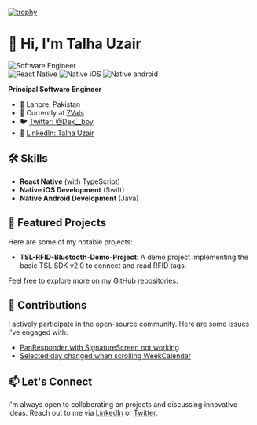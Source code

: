 [![trophy](https://github-profile-trophy.vercel.app/?username=talhauzair-28)](https://github.com/ryo-ma/github-profile-trophy)




# 👋 Hi, I'm Talha Uzair
![Software Engineer](https://img.shields.io/badge/Profile-Developer-blue?style=flat-square)  
![React Native](https://img.shields.io/badge/Mobile-React_Native-green?style=flat-square) 
![Native iOS](https://img.shields.io/badge/Native-iOS_Native-blue?style=flat-square)
![Native android](https://img.shields.io/badge/Native-android_Native-green?style=flat-square)  

**Principal Software Engineer**

- 📍 Lahore, Pakistan
- 🏢 Currently at [7Vals](https://github.com/7Vals)
- 🐦 [Twitter: @Dex__boy](https://twitter.com/Dex__boy)
- 💼 [LinkedIn: Talha Uzair](https://www.linkedin.com/in/talha-uzair-19505361/)



## 🛠️ Skills

- **React Native** (with TypeScript)
- **Native iOS Development** (Swift)
- **Native Android Development** (Java)


## 🌟 Featured Projects

Here are some of my notable projects:

- **TSL-RFID-Bluetooth-Demo-Project**: A demo project implementing the basic TSL SDK v2.0 to connect and read RFID tags.

Feel free to explore more on my [GitHub repositories](https://github.com/talhauzair-28?tab=repositories).

## 🤝 Contributions

I actively participate in the open-source community. Here are some issues I've engaged with:

- [PanResponder with SignatureScreen not working](https://github.com/facebook/react-native/issues/34467)
- [Selected day changed when scrolling WeekCalendar](https://github.com/wix/react-native-calendars/issues/1937)

## 📫 Let's Connect

I'm always open to collaborating on projects and discussing innovative ideas. Reach out to me via [LinkedIn](https://www.linkedin.com/in/talha-uzair-19505361/) or [Twitter](https://twitter.com/Dex__boy).


<!--
**talhauzair-28/talhauzair-28** is a ✨ _special_ ✨ repository because its `README.md` (this file) appears on your GitHub profile.

Here are some ideas to get you started:

- 🔭 I’m currently working on ...
- 🌱 I’m currently learning ...
- 👯 I’m looking to collaborate on ...
- 🤔 I’m looking for help with ...
- 💬 Ask me about ...
- 📫 How to reach me: ...
- 😄 Pronouns: ...
- ⚡ Fun fact: ...
-->

